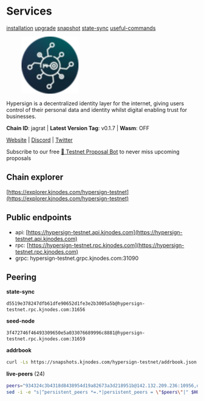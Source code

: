 # Services

[installation](./installation/ "mention") [upgrade](./upgrade/ "mention") [snapshot](./snapshot/ "mention") [state-sync](./state-sync/ "mention") [useful-commands](./useful-commands/ "mention")

<figure><img src="https://raw.githubusercontent.com/kj89/cosmos-images/main/logos/hypersign.png" width="150" alt=""><figcaption></figcaption></figure>

Hypersign is a decentralized identity layer for the internet, giving  users control of their personal data and identity whilst digital  enabling trust for businesses.

**Chain ID**: jagrat | **Latest Version Tag**: v0.1.7 | **Wasm**: OFF

[Website](https://hypersign.id) | [Discord](https://discord.gg/DmuUjMrHVw) | [Twitter](https://twitter.com/hypersignchain)



Subscribe to our free [🤖 Testnet Proposal Bot](https://t.me/kjnodes_testnet_proposal_bot) to never miss upcoming proposals


## Chain explorer
[https://explorer.kjnodes.com/hypersign-testnet](https://explorer.kjnodes.com/hypersign-testnet)

## Public endpoints

* api: [https://hypersign-testnet.api.kjnodes.com](https://hypersign-testnet.api.kjnodes.com)
* rpc: [https://hypersign-testnet.rpc.kjnodes.com](https://hypersign-testnet.rpc.kjnodes.com)
* grpc: hypersign-testnet.grpc.kjnodes.com:31090

## Peering

**state-sync**

```text
d5519e378247dfb61dfe90652d1fe3e2b3005a5b@hypersign-testnet.rpc.kjnodes.com:31656
```

**seed-node**

```text
3f472746f46493309650e5a033076689996c8881@hypersign-testnet.rpc.kjnodes.com:31659
```

**addrbook**
```bash
curl -Ls https://snapshots.kjnodes.com/hypersign-testnet/addrbook.json > $HOME/.hid-node/config/addrbook.json
```

**live-peers** (24)
```bash
peers="934324c3b4318d8438954d19a82673a3d218951b@142.132.209.236:10956,d72875380d7b0b68f071623996bd5a86b7491287@116.202.227.117:31656,e8e764fa9ecc5727038099205798520c547d7019@51.178.65.184:25656,54f5df8d6516ead7099191776d9ee2048e0ec947@95.214.53.46:26656,1e3f0aeb6f2a2017b122af2461a75c9695790954@65.108.233.109:10956,bbbd2b6da27d29648b4a429885601d8a024633f8@46.166.172.249:31656,62c3f3e5214495593ad204f3c6cd879f3f4ed6a9@5.9.79.121:26656,d5519e378247dfb61dfe90652d1fe3e2b3005a5b@65.109.68.190:31656,eaf27acc810a3d6728dde972ebad26810cce0ae6@65.108.229.233:26656,4e08d5b0cb43c8d5ffc42987a5166bab2a04a93b@65.109.92.240:21066,28fa150b5a843c9bdf2889f31f4ff8ac75c17be9@185.196.20.153:26656,fbc7ce82f02e24257395dc0310ad2921ea61e199@65.109.92.148:61156,bd2ae9f1c42183104719f7c44be078bb7d282a61@65.109.92.241:11056,1de2abae74a4c5fd7d96d9869ef02187f81498f0@134.209.238.66:26656,610843eda2f0388cb8e75917e8c1f63350bd3bd1@154.26.131.130:16656,5c2a752c9b1952dbed075c56c600c3a79b58c395@185.16.39.158:26926,ec5127072c252f7246fb66f7e7762423a23ff6bd@154.12.228.93:31656,efcb16ec33d8e6233d1068fff679c6fd64bf5802@65.108.225.158:10956,d7c9b9a3c3a6c5f4ccdfb37a8358755b277271c1@3.110.226.164:26656,9876d1b1e5b5968c1c729559325dd909f93c1d34@65.108.238.61:56656,1acc83715399737cff74767e00807d1d402eb1e2@144.91.65.175:26656,de1f980cc59bdb2457202768d4b4d964d783789e@167.235.21.165:36656,a3f3d6dba11bfe080693938666064b2324fbaccf@88.99.164.158:11056,63db727618b237d4a27656aa456be2812154bf29@65.109.170.47:26656"
sed -i -e "s|^persistent_peers *=.*|persistent_peers = \"$peers\"|" $HOME/.hid-node/config/config.toml
```
